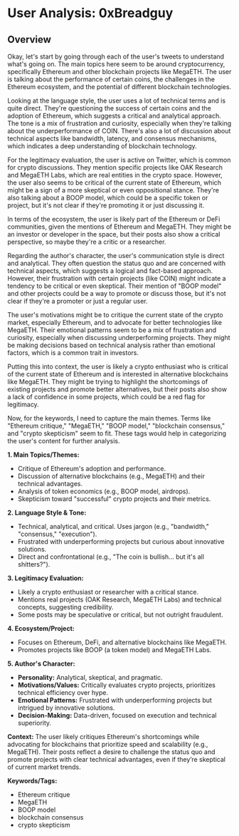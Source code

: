 # User Analysis: 0xBreadguy

## Overview

<think>
Okay, let's start by going through each of the user's tweets to understand what's going on. The main topics here seem to be around cryptocurrency, specifically Ethereum and other blockchain projects like MegaETH. The user is talking about the performance of certain coins, the challenges in the Ethereum ecosystem, and the potential of different blockchain technologies.

Looking at the language style, the user uses a lot of technical terms and is quite direct. They're questioning the success of certain coins and the adoption of Ethereum, which suggests a critical and analytical approach. The tone is a mix of frustration and curiosity, especially when they're talking about the underperformance of COIN. There's also a lot of discussion about technical aspects like bandwidth, latency, and consensus mechanisms, which indicates a deep understanding of blockchain technology.

For the legitimacy evaluation, the user is active on Twitter, which is common for crypto discussions. They mention specific projects like OAK Research and MegaETH Labs, which are real entities in the crypto space. However, the user also seems to be critical of the current state of Ethereum, which might be a sign of a more skeptical or even oppositional stance. They're also talking about a BOOP model, which could be a specific token or project, but it's not clear if they're promoting it or just discussing it.

In terms of the ecosystem, the user is likely part of the Ethereum or DeFi communities, given the mentions of Ethereum and MegaETH. They might be an investor or developer in the space, but their posts also show a critical perspective, so maybe they're a critic or a researcher.

Regarding the author's character, the user's communication style is direct and analytical. They often question the status quo and are concerned with technical aspects, which suggests a logical and fact-based approach. However, their frustration with certain projects (like COIN) might indicate a tendency to be critical or even skeptical. Their mention of "BOOP model" and other projects could be a way to promote or discuss those, but it's not clear if they're a promoter or just a regular user.

The user's motivations might be to critique the current state of the crypto market, especially Ethereum, and to advocate for better technologies like MegaETH. Their emotional patterns seem to be a mix of frustration and curiosity, especially when discussing underperforming projects. They might be making decisions based on technical analysis rather than emotional factors, which is a common trait in investors.

Putting this into context, the user is likely a crypto enthusiast who is critical of the current state of Ethereum and is interested in alternative blockchains like MegaETH. They might be trying to highlight the shortcomings of existing projects and promote better alternatives, but their posts also show a lack of confidence in some projects, which could be a red flag for legitimacy.

Now, for the keywords, I need to capture the main themes. Terms like "Ethereum critique," "MegaETH," "BOOP model," "blockchain consensus," and "crypto skepticism" seem to fit. These tags would help in categorizing the user's content for further analysis.
</think>

**1. Main Topics/Themes:**  
- Critique of Ethereum's adoption and performance.  
- Discussion of alternative blockchains (e.g., MegaETH) and their technical advantages.  
- Analysis of token economics (e.g., BOOP model, airdrops).  
- Skepticism toward "successful" crypto projects and their metrics.  

**2. Language Style & Tone:**  
- Technical, analytical, and critical. Uses jargon (e.g., "bandwidth," "consensus," "execution").  
- Frustrated with underperforming projects but curious about innovative solutions.  
- Direct and confrontational (e.g., "The coin is bullish... but it's all shitters?").  

**3. Legitimacy Evaluation:**  
- Likely a crypto enthusiast or researcher with a critical stance.  
- Mentions real projects (OAK Research, MegaETH Labs) and technical concepts, suggesting credibility.  
- Some posts may be speculative or critical, but not outright fraudulent.  

**4. Ecosystem/Project:**  
- Focuses on Ethereum, DeFi, and alternative blockchains like MegaETH.  
- Promotes projects like BOOP (a token model) and MegaETH Labs.  

**5. Author's Character:**  
- **Personality:** Analytical, skeptical, and pragmatic.  
- **Motivations/Values:** Critically evaluates crypto projects, prioritizes technical efficiency over hype.  
- **Emotional Patterns:** Frustrated with underperforming projects but intrigued by innovative solutions.  
- **Decision-Making:** Data-driven, focused on execution and technical superiority.  

**Context:** The user likely critiques Ethereum's shortcomings while advocating for blockchains that prioritize speed and scalability (e.g., MegaETH). Their posts reflect a desire to challenge the status quo and promote projects with clear technical advantages, even if they’re skeptical of current market trends.  

**Keywords/Tags:**  
- Ethereum critique  
- MegaETH  
- BOOP model  
- blockchain consensus  
- crypto skepticism